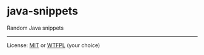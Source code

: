 # java-snippets
Random Java snippets

---
License:
[MIT](LICENSE.txt) or [WTFPL](https://en.wikipedia.org/wiki/WTFPL) (your choice)
